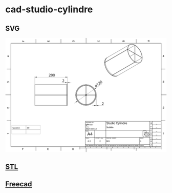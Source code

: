 # cad-studio-cylindre

## SVG

![](./cad-studio-cylindre.svg)

## [STL](./cad-studio-cylindre.stl)

## [Freecad](./cad-studio-cylindre.FCStd)